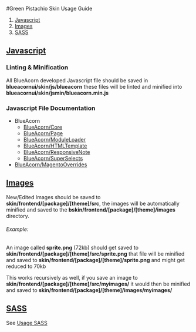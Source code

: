 #Green Pistachio Skin Usage Guide

1. [Javascript](#javascript)
2. [Images](#images)
3. [SASS](#sass)

## [Javascript](id:javascript)

### Linting & Minification

All BlueAcorn developed Javascript file should be saved in **blueacornui/skin/js/blueacorn** these files will be linted and minified into **blueacornui/skin/jsmin/blueacorn.min.js**

### Javascript File Documentation

* BlueAcorn
	* [BlueAcorn/Core](skin/frontend/blueacorn/gp/js/blueacorn/USAGE-BLUEACORN-CORE.MD)
	* [BlueAcorn/Page](skin/frontend/blueacorn/gp/js/blueacorn/USAGE-BLUEACORN-PAGE.MD)
    * [BlueAcorn/ModuleLoader](skin/frontend/blueacorn/gp/js/blueacorn/USAGE-MODULE-LOADER.MD)
	* [BlueAcorn/HTMLTemplate](skin/frontend/blueacorn/gp/js/blueacorn/USAGE-BLUEACORN-TEMPLATE.MD)
	* [BlueAcorn/ResponsiveNote](skin/frontend/blueacorn/gp/js/blueacorn/USAGE-BLUEACORN-RESPONSIVENOTE.MD)
	* [BlueAcorn/SuperSelects](https://github.com/BlueAcornInc/gp-super-selects)
* [BlueAcorn/MagentoOverrides](skin/frontend/blueacorn/gp/js/USAGE-BLUEACORN-MAGENTO-OVERRIDES.MD)

## [Images](id:images)

New/Edited Images should be saved to **skin/frontend/[package]/[theme]/src**, the images will be automatically minified and saved to the **bskin/frontend/[package]/[theme]/images** directory.

###### Example:

An image called **sprite.png** (72kb) should get saved to **skin/frontend/[package]/[theme]/src/sprite.png** that file will be minified and saved to **skin/frontend/[package]/[theme]/sprite.png** and might get reduced to 70kb

This works recursively as well, if you save an image to **skin/frontend/[package]/[theme]/src/myimages/** it would then be minified and saved to **skin/frontend/[package]/[theme]/images/myimages/**

## [SASS](id:sass)

See [Usage SASS](USAGE-SASS.MD)
